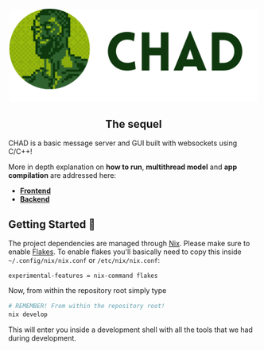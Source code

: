 <p align="center">
  <img src="./logo.png" alt="My Image" width="500"/>
</p>
<h2 align="center">The sequel</h2>

CHAD is a basic message server and GUI built with websockets using C/C++!

More in depth explanation on **how to run**, **multithread model** and **app compilation** are addressed here:

- [**Frontend**](client/README.md)
- [**Backend**](server/README.md)


## Getting Started 🗿

The project dependencies are managed through [Nix](https://nixos.org/download/). Please make sure
to enable [Flakes](https://wiki.nixos.org/wiki/Flakes). To enable flakes you'll
basically need to copy this inside `~/.config/nix/nix.conf` or
`/etc/nix/nix.conf`:

```
experimental-features = nix-command flakes
```

Now, from within the repository root simply type

```bash
# REMEMBER! From within the repository root!
nix develop
```

This will enter you inside a development shell with all the tools that we had
during development.
